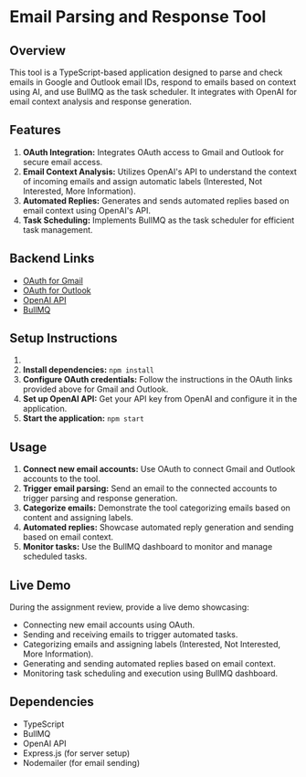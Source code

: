 # Email Parsing and Response Tool

## Overview

This tool is a TypeScript-based application designed to parse and check emails in Google and Outlook email IDs, respond to emails based on context using AI, and use BullMQ as the task scheduler. It integrates with OpenAI for email context analysis and response generation.

## Features

1. **OAuth Integration:** Integrates OAuth access to Gmail and Outlook for secure email access.
2. **Email Context Analysis:** Utilizes OpenAI's API to understand the context of incoming emails and assign automatic labels (Interested, Not Interested, More Information).
3. **Automated Replies:** Generates and sends automated replies based on email context using OpenAI's API.
4. **Task Scheduling:** Implements BullMQ as the task scheduler for efficient task management.

## Backend Links

- [OAuth for Gmail](https://developers.google.com/identity/protocols/oauth2)
- [OAuth for Outlook](https://docs.microsoft.com/en-us/azure/active-directory/develop/v2-oauth2-auth-code-flow)
- [OpenAI API](https://platform.openai.com/docs/api-reference/introduction)
- [BullMQ](https://docs.bullmq.io/)

## Setup Instructions

1.
2. **Install dependencies:** `npm install`
3. **Configure OAuth credentials:** Follow the instructions in the OAuth links provided above for Gmail and Outlook.
4. **Set up OpenAI API:** Get your API key from OpenAI and configure it in the application.
5. **Start the application:** `npm start`

## Usage

1. **Connect new email accounts:** Use OAuth to connect Gmail and Outlook accounts to the tool.
2. **Trigger email parsing:** Send an email to the connected accounts to trigger parsing and response generation.
3. **Categorize emails:** Demonstrate the tool categorizing emails based on content and assigning labels.
4. **Automated replies:** Showcase automated reply generation and sending based on email context.
5. **Monitor tasks:** Use the BullMQ dashboard to monitor and manage scheduled tasks.

## Live Demo

During the assignment review, provide a live demo showcasing:

- Connecting new email accounts using OAuth.
- Sending and receiving emails to trigger automated tasks.
- Categorizing emails and assigning labels (Interested, Not Interested, More Information).
- Generating and sending automated replies based on email context.
- Monitoring task scheduling and execution using BullMQ dashboard.

## Dependencies

- TypeScript
- BullMQ
- OpenAI API
- Express.js (for server setup)
- Nodemailer (for email sending)
